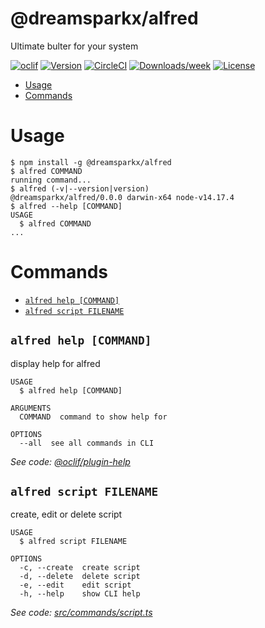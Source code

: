 @dreamsparkx/alfred
===================

Ultimate bulter for your system

[![oclif](https://img.shields.io/badge/cli-oclif-brightgreen.svg)](https://oclif.io)
[![Version](https://img.shields.io/npm/v/@dreamsparkx/alfred.svg)](https://npmjs.org/package/@dreamsparkx/alfred)
[![CircleCI](https://circleci.com/gh/dreamsparkx/alfred/tree/master.svg?style=shield)](https://circleci.com/gh/dreamsparkx/alfred/tree/master)
[![Downloads/week](https://img.shields.io/npm/dw/@dreamsparkx/alfred.svg)](https://npmjs.org/package/@dreamsparkx/alfred)
[![License](https://img.shields.io/npm/l/@dreamsparkx/alfred.svg)](https://github.com/dreamsparkx/alfred/blob/master/package.json)

<!-- toc -->
* [Usage](#usage)
* [Commands](#commands)
<!-- tocstop -->
# Usage
<!-- usage -->
```sh-session
$ npm install -g @dreamsparkx/alfred
$ alfred COMMAND
running command...
$ alfred (-v|--version|version)
@dreamsparkx/alfred/0.0.0 darwin-x64 node-v14.17.4
$ alfred --help [COMMAND]
USAGE
  $ alfred COMMAND
...
```
<!-- usagestop -->
# Commands
<!-- commands -->
* [`alfred help [COMMAND]`](#alfred-help-command)
* [`alfred script FILENAME`](#alfred-script-filename)

## `alfred help [COMMAND]`

display help for alfred

```
USAGE
  $ alfred help [COMMAND]

ARGUMENTS
  COMMAND  command to show help for

OPTIONS
  --all  see all commands in CLI
```

_See code: [@oclif/plugin-help](https://github.com/oclif/plugin-help/blob/v3.2.3/src/commands/help.ts)_

## `alfred script FILENAME`

create, edit or delete script

```
USAGE
  $ alfred script FILENAME

OPTIONS
  -c, --create  create script
  -d, --delete  delete script
  -e, --edit    edit script
  -h, --help    show CLI help
```

_See code: [src/commands/script.ts](https://github.com/dreamsparkx/alfred/blob/v0.0.0/src/commands/script.ts)_
<!-- commandsstop -->
